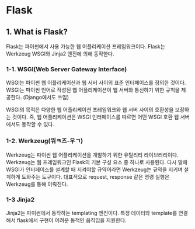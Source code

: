 # Flask

## 1. What is Flask?
Flask는 파이썬에서 사용 가능한 웹 어플리케이션 프레임워크이다. Flask는 Werkzeug WSGI와 Jinja2 엔진에 의해 동작한다.

### 1-1. WSGI(Web Server Gateway Interface)
WSGI는 파이썬 웹 어플리케이션과 웹 서버 사이의 표준 인터페이스를 정의한 것이다. WSGI는 파이썬 언어로 작성된 웹 어플리케이션이 웹 서버와 통신하기 위한 규칙을 제공한다. (Django에서도 쓰임)   

WSGI의 목적은 다양한 웹 어플리케이션 프레임워크와 웹 서버 사이의 호환성을 보장하는 것이다. 즉, 웹 어플리케이션은 WSGI 인터페이스를 따르면 어떤 WSGI 호환 웹 서버에서도 동작할 수 있다.  

### 1-2. Werkzeug(워ㅋ즈-우ㄱ)
Werkzeug는 파이썬 웹 어플리케이션을 개발하기 위한 유틸리티 라이브러리이다. Werkzeug는 웹 프레임워크인 Flask의 기본 구성 요소 중 하나로 사용된다. 다시 말해 WSGI가 인터페이스를 설계할 때 지켜야할 규약이라면 Werkzeug는 규약을 지키며 설계하게 도와주는 도구이다. 대표적으로 request, response 같은 명령 실행은 Werkzeug를 통해 이뤄진다.

### 1-3 Jinja2
Jinja2는 파이썬에서 동작하는 templating 엔진이다. 특정 데이터와 template를 연결해서 flask에서 구현이 어려운 동적인 움직임을 지원한다. 
